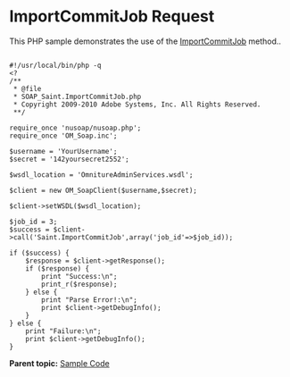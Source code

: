# ImportCommitJob Request

This PHP sample demonstrates the use of the [ImportCommitJob](../methods/r_importCommitJob.md#) method..

```

#!/usr/local/bin/php -q
<?
/**
 * @file
 * SOAP_Saint.ImportCommitJob.php
 * Copyright 2009-2010 Adobe Systems, Inc. All Rights Reserved.
 **/

require_once 'nusoap/nusoap.php';
require_once 'OM_Soap.inc';

$username = 'YourUsername';
$secret = '142yoursecret2552';

$wsdl_location = 'OmnitureAdminServices.wsdl';

$client = new OM_SoapClient($username,$secret);

$client->setWSDL($wsdl_location);
   
$job_id = 3;
$success = $client->call('Saint.ImportCommitJob',array('job_id'=>$job_id));

if ($success) {
    $response = $client->getResponse();
    if ($response) {
        print "Success:\n";
        print_r($response);           
    } else {
        print "Parse Error!:\n";
        print $client->getDebugInfo();
    }
} else {
    print "Failure:\n";
    print $client->getDebugInfo();
}

```

**Parent topic:** [Sample Code](../sample_code/c_saint_sample_code.md)

